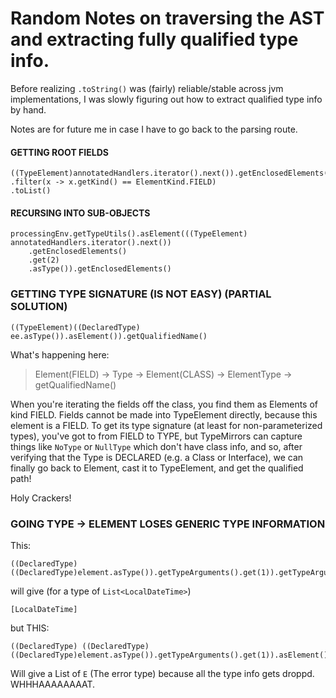 # Random Notes on traversing the AST and extracting fully qualified type info.  

Before realizing `.toString()` was (fairly) reliable/stable across jvm implementations, I was slowly figuring out how to extract qualified type info by hand. 

Notes are for future me in case I have to go back to the parsing route. 

#### GETTING ROOT FIELDS

```
((TypeElement)annotatedHandlers.iterator().next()).getEnclosedElements().stream()
.filter(x -> x.getKind() == ElementKind.FIELD)
.toList()
```

#### RECURSING INTO SUB-OBJECTS

```
processingEnv.getTypeUtils().asElement(((TypeElement) annotatedHandlers.iterator().next())
    .getEnclosedElements()
    .get(2)
    .asType()).getEnclosedElements()
```


### GETTING TYPE SIGNATURE (IS NOT EASY) (PARTIAL SOLUTION)


```
((TypeElement)((DeclaredType) ee.asType()).asElement()).getQualifiedName()
```

What's happening here:

>Element(FIELD) -> Type -> Element(CLASS) -> ElementType -> getQualifiedName()


When you're iterating the fields off the class, you find them as Elements of kind FIELD.
Fields cannot be made into TypeElement directly, because this element is a FIELD. To get its
type signature (at least for non-parameterized types), you've got to from FIELD to TYPE, but
TypeMirrors can capture things like `NoType` or `NullType` which don't have class info, and so,
after verifying that the Type is DECLARED (e.g. a Class or Interface), we can finally go back to
Element, cast it to TypeElement, and get the qualified path!

Holy Crackers!


### GOING TYPE -> ELEMENT LOSES GENERIC TYPE INFORMATION

This:

```
((DeclaredType) ((DeclaredType)element.asType()).getTypeArguments().get(1)).getTypeArguments()
```
will give (for a type of `List<LocalDateTime>`)

```
[LocalDateTime]
```

but THIS:

```
((DeclaredType) ((DeclaredType) ((DeclaredType)element.asType()).getTypeArguments().get(1)).asElement().asType()).getTypeArguments()
```

Will give a List of `E` (The error type) because all the type info gets droppd. WHHHAAAAAAAAT.

